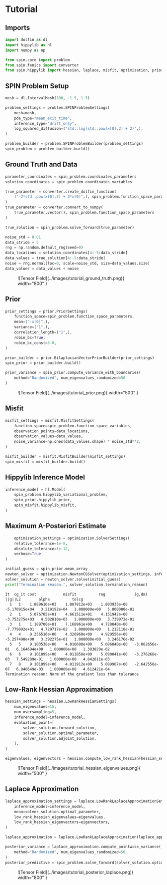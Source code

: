 # Tutorial

## Imports

```py
import dolfin as dl
import hippylib as hl
import numpy as np
```

```py
from spin.core import problem
from spin.fenics import converter
from spin.hippylib import hessian, laplace, misfit, optimization, prior
```

## SPIN Problem Setup

```py
mesh = dl.IntervalMesh(100, -1.5, 1.5)
```

```py
problem_settings = problem.SPINProblemSettings(
    mesh=mesh,
    pde_type="mean_exit_time",
    inference_type="drift_only",
    log_squared_diffusion=("std::log(std::pow(x[0],2) + 2)",),
)
```

```py
problem_builder = problem.SPINProblemBuilder(problem_settings)
spin_problem = problem_builder.build()
```

## Ground Truth and Data

```py
parameter_coordinates = spin_problem.coordinates_parameters
solution_coordinates = spin_problem.coordinates_variables
```

```py
true_parameter = converter.create_dolfin_function(
    ("-2*std::pow(x[0],3) + 3*x[0]",), spin_problem.function_space_parameters
)
true_parameter = converter.convert_to_numpy(
    true_parameter.vector(), spin_problem.function_space_parameters
)
```

```py
true_solution = spin_problem.solve_forward(true_parameter)
```

```py
noise_std = 0.01
data_stride = 5
rng = np.random.default_rng(seed=0)
data_locations = solution_coordinates[4:-5:data_stride]
data_values = true_solution[4:-5:data_stride]
noise = rng.normal(loc=0, scale=noise_std, size=data_values.size)
data_values = data_values + noise
```

<figure markdown="span">
  ![Tensor Field](../images/tutorial_ground_truth.png){ width="800" }
</figure>

## Prior

```py
prior_settings = prior.PriorSettings(
    function_space=spin_problem.function_space_parameters,
    mean=("-x[0]",),
    variance=("1",),
    correlation_length=("1",),
    robin_bc=True,
    robin_bc_const=3.0,
)
```

```py
prior_builder = prior.BilaplacianVectorPriorBuilder(prior_settings)
spin_prior = prior_builder.build()
```

```py
prior_variance = spin_prior.compute_variance_with_boundaries(
    method="Randomized", num_eigenvalues_randomized=50
)
```

<figure markdown="span">
  ![Tensor Field](../images/tutorial_prior.png){ width="500" }
</figure>

## Misfit

```py
misfit_settings = misfit.MisfitSettings(
    function_space=spin_problem.function_space_variables,
    observation_points=data_locations,
    observation_values=data_values,
    noise_variance=np.ones(data_values.shape) * noise_std**2,
)
```

```py
misfit_builder = misfit.MisfitBuilder(misfit_settings)
spin_misfit = misfit_builder.build()
```

## Hippylib Inference Model

```py
inference_model = hl.Model(
    spin_problem.hippylib_variational_problem,
    spin_prior.hippylib_prior,
    spin_misfit.hippylib_misfit,
)
```


## Maximum A-Posteriori Estimate
```py
    optimization_settings = optimization.SolverSettings(
    relative_tolerance=1e-8,
    absolute_tolerance=1e-12,
    verbose=True
)
```

```py
initial_guess = spin_prior.mean_array
newton_solver = optimization.NewtonCGSolver(optimization_settings, inference_model)
solver_solution = newton_solver.solve(initial_guess)
print("Termination reason:", solver_solution.termination_reason)
```

```
It  cg_it cost            misfit          reg             (g,dm)          ||g||L2        alpha          tolcg         
  1   1    1.889616e+03    1.887812e+03    1.803933e+00   -5.170915e+04   3.219192e+04   1.000000e+00   5.000000e-01
  2   1    5.076705e+01    4.661511e+01    4.151942e+00   -3.753275e+03   4.502810e+03   1.000000e+00   3.739972e-01
  3   1    1.189700e+01    7.168961e+00    4.728040e+00   -7.779092e+01   4.729717e+02   1.000000e+00   1.212116e-01
  4   4    9.256516e+00    4.326960e+00    4.929556e+00   -5.257498e+00   3.392275e+01   1.000000e+00   3.246176e-02
  5   5    9.103538e+00    4.016698e+00    5.086840e+00   -3.082656e-01   6.164694e+00   1.000000e+00   1.383829e-02
  6   6    9.101899e+00    4.011858e+00    5.090041e+00   -3.276268e-03   7.549289e-01   1.000000e+00   4.842611e-03
  7   8    9.101899e+00    4.011912e+00    5.089987e+00   -2.642558e-07   6.848649e-03   1.000000e+00   4.612421e-04
Termination reason: Norm of the gradient less than tolerance
```

## Low-Rank Hessian Approximation

```py
hessian_settings = hessian.LowRankHessianSettings(
    num_eigenvalues=15,
    num_oversampling=5,
    inference_model=inference_model,
    evaluation_point=[
        solver_solution.forward_solution,
        solver_solution.optimal_parameter,
        solver_solution.adjoint_solution,
    ],
)
```

```py
eigenvalues, eigenvectors = hessian.compute_low_rank_hessian(hessian_settings)
```

<figure markdown="span">
  ![Tensor Field](../images/tutorial_hessian_eigenvalues.png){ width="500" }
</figure>

## Laplace Approximation

```py
laplace_approximation_settings = laplace.LowRankLaplaceApproximationSettings(
    inference_model=inference_model,
    mean=solver_solution.optimal_parameter,
    low_rank_hessian_eigenvalues=eigenvalues,
    low_rank_hessian_eigenvectors=eigenvectors,
)
```

```py
laplace_approximation = laplace.LowRankLaplaceApproximation(laplace_approximation_settings)
```

```py
posterior_variance = laplace_approximation.compute_pointwise_variance(
    method="Randomized", num_eigenvalues_randomized=50
)
posterior_predictive = spin_problem.solve_forward(solver_solution.optimal_parameter)
```

<figure markdown="span">
  ![Tensor Field](../images/tutorial_posterior_laplace.png){ width="800" }
</figure>